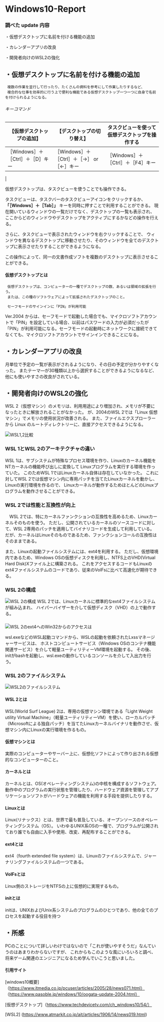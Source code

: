 # Windows10-Report

### 調べた update 内容
・仮想デスクトップに名前を付ける機能の追加

・カレンダーアプリの改良

・開発者向けのWSL2の強化


## ・仮想デスクトップに名前を付ける機能の追加
     複数の作業を並行して行ったり、たくさんの資料を参考にして作業したりするなど、
     複合的な仕事を効率的に行う上で便利な機能である仮想デスクトップ一つ一つに自身で名前を付けられるようになる。
###### キーコマンド
|【仮想デスクトップの追加】 　　   |【デスクトップの切り替え】                |タスクビューを使って仮想デスクトップを操作する           |
|---------------------------------|-----------------------------------------|--------------------------------------------------------|
|［Windows］＋［Ctrl］＋［D］キー  |［Windows］＋［Ctrl］＋［→］ or ［←］キー|［Windows］＋［Ctrl］＋［F4］キー
|

仮想デスクトップは、タスクビューを使うことでも操作できる。

タスクビューは、タスクバーのタスクビューアイコンをクリックするか、 **「［Windows］＋［Tab］」** キーを同時に押すことで利用することができる。
現在開いているウィンドウの一覧だけでなく、デスクトップの一覧も表示され、
ここからどのウィンドウやデスクトップをアクティブにするかなどの操作を行える。

さらに、タスクビューで表示されたウィンドウを右クリックすることで、
ウィンドウを異なるデスクトップに移動させたり、そのウィンドウを全てのデスクトップに表示させたりすることができるようになる。

この操作によって、同一の文書作成ソフトを複数のデスクトップに表示させることができる。
#### 仮想デスクトップとは
     仮想デスクトップは、コンピューターの一種でデスクトップの数、あるいは領域の拡張を行う。
     または、この種のソフトウェアによって拡張されたデスクトップのこと。
     
     セーフモードのサインインに「PIN」が利用可能
Ver.2004 からは、セーフモードで起動した場合でも、マイクロソフトアカウントで「PIN」を設定している場合、以前はパスワードの入力が必須だったが「PIN」が利用可能になる。セーフモードの起動時にネットワークに接続できてなくても、マイクロソフトアカウントでサインインできることになる。
     
## ・カレンダーアプリの改良
月単位で予定の一覧が表示がされるようになり、その日の予定が分かりやすくなった。
またテーマ―が30種類以上から選択することができるようになるなど、他にも使いやすさの改良がされている。

## ・開発者向けのWSL2の強化
WSL 2（仮想マシン）のメモリは、利用用途により増加され、メモリが不要になったときに解放されることがなかった。
が、2004のWSL 2では「Linux 仮想マシン」でメモリの使用状況が改善される。
また、ファイルエクスプローラーから Linux のルートディレクトリーに、直接アクセスできるようになる。

![WSL1,2比較](https://image.itmedia.co.jp/ait/articles/1906/14/wi-wsl2_01.png)

### WSL 1とWSL 2のアーキテクチャの違い
WSL 1は、サブシステムが特殊なプロセス環境を作り、Linuxのカーネル機能をNTカーネルの機能呼び出しに変換して
Linuxプログラムを実行する環境を作っていた。
このためWSL 1ではLinuxカーネル自体は存在していなかった。
これに対してWSL 2では仮想マシン内に専用パッチを当てたLinuxカーネルを動かし、Linuxの実行環境を作るので、
Linuxカーネルが動作するためほとんどのLinuxプログラムを動作させることができる。

### WSL 2では性能と互換性が向上
　WSL 2では、特にカーネルファンクションの互換性を高めるため、Linuxカーネルそのものを使う。
 ただし、公開されているカーネルのソースコードに対して、WSL 2専用のパッチを適用してバイナリコードを生成して利用している。
 だが、カーネルはLinuxそのものであるため、ファンクションコールの互換性はそのままである。
 
 また、Linuxの起動ファイルシステムには、ext4を利用する。
 ただし、仮想環境内であるため、Windows OSの仮想ディスクを利用し、NTFS上のVHD(Virtual Hard Disk)Xファイル上に構築される。
 これをアクセスするコードもLinuxのext4ファイルシステムのコードであり、従来のVolFsに比べて高速化が期待できる。
 
### WSL 2の構成

![WSL 2の構成](https://image.itmedia.co.jp/ait/articles/1906/14/wi-wsl2_02.png)
WSL 2では、Linuxカーネルに標準的なext4ファイルシステムが組み込まれ、
ハイパーバイザーを介して仮想ディスク（VHD）の上で動作する。

### 
![WSL 2のext4へのWin32からのアクセスは](https://image.itmedia.co.jp/ait/articles/1906/14/wi-wsl2_04.png)
 
wsl.exeなどのWSL起動コマンドから、WSLの起動を依頼されたLxssマネージャーサービスは、
ホストコンピュートサービス（Windows OSのコンテナ機能関連サービス）を介して軽量ユーティリティーVM環境を起動する。
その後、initがbashを起動し、wsl.exeの動作しているコンソールを介して入出力を行う。

### WSL 2のファイルシステム
![WSL2のファイルシステム](https://image.itmedia.co.jp/ait/articles/1906/14/wi-wsl2_03.png)

#### WSL 2とは
WSL(World Surf League) 2は、専用の仮想マシン環境である「Light Weight utility Virtual Machine」（軽量ユーティリティーVM）を使い、ローカルパッチ（Microsoftによる独自パッチ）を当てたLinuxカーネルバイナリを動作させ、仮想マシン内にLinuxの実行環境を作るもの。

#### 仮想マシンとは
実際のコンピューターやサーバー上に、仮想化ソフトによって作り出される仮想的なコンピューターのこと。

#### カーネルとは
カーネルとは、OS(オペレーティングシステム)の中核を構成するソフトウェア。
動作中のプログラムの実行状態を管理したり、ハードウェア資源を管理してアプリケーションソフトがハードウェアの機能を利用する手段を提供したりする。

#### Linuxとは
Linux(リナックス）とは、世界で最も普及している、オープンソースのオペレーティングシステム（OS）。 
いわゆるUNIX系OSの一種で、プログラムが公開されており誰でも自由に入手や使用、改変、再配布することができる。

#### ext4とは
ext4（fourth extended file system）は、Linuxのファイルシステムで、ジャーナリングファイルシステムの一つである。

#### VolFsとは
Linux側のストレージをNTFSの上に仮想的に実現するもの。

#### initとは
initは、UNIXおよびUnix系システムのプログラムのひとつであり、他の全てのプロセスを起動する役目を持つ

## ・所感
PCのことについて詳しいわけではないので「これが使いやすそうだ」なんていうのはあまりわからないですが、
これからもこのような風にいろいろと調べ、将来ゲーム関連のエンジニアになるため学んでいこうと思いました。

#### 引用サイト 
[windows10概要]
（https://www.itmedia.co.jp/pcuser/articles/2005/28/news071.html）
（https://www.pasoble.jp/windows/10/oogata-update-2004.html）

[仮想デスクトップ]（https://www.techdevicetv.com/ch_windows10/54/）

[WSL2] (https://www.atmarkit.co.jp/ait/articles/1906/14/news019.html)



